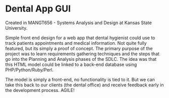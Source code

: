 Dental App GUI
==============

Created in MANGT656 - Systems Analysis and Design at Kansas State University.

Simple front end design for a web app that dental hygienist could use to track patients appointments and medical information. Not quite fully featured, but its simply a proof of concept. The primary purpose of the project was to learn requirements gathering techniques and the steps that go into the Planning and Analysis phases of the SDLC. The idea was that this HTML model could be linked to a back-end database using PHP/Python/Ruby/Perl.

The model is simply a front-end, no functionality is tied to it. But we can take this back to our clients (the dental office) and receive feedback early in the development process. AGILE!
